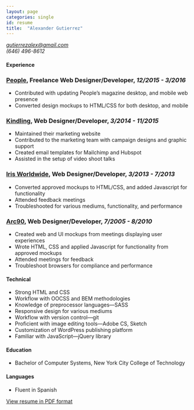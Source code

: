 ```yaml
---
layout: page
categories: single
id: resume
title:  "Alexander Gutierrez"
---
```


<address>
    <a href="mailto:gutierrezalex@gmail.com;">gutierrezalex@gmail.com</a><br>
    (646) 496-8612<br>
</address>

#### Experience

### [People](http://people.com/), Freelance Web Designer/Developer, *12/2015 - 3/2016*

- Contributed with updating People’s magazine desktop, and mobile web presence
- Converted design mockups to HTML/CSS for both desktop, and mobile

### [Kindling](http://kindlingapp.com/), Web Designer/Developer, *3/2014 - 11/2015*

- Maintained their marketing website
- Contributed to the marketing team with campaign designs and graphic support
- Created email templates for Mailchimp and Hubspot
- Assisted in the setup of video shoot talks

### [Iris Worldwide](http://www.iris-worldwide.com/), Web Designer/Developer, *3/2013 - 7/2013*

- Converted approved mockups to HTML/CSS, and added Javascript for functionality
- Attended feedback meetings
- Troubleshooted for various mediums, functionality, and performance

### [Arc90](http://www.arc90.com/), Web Designer/Developer, *7/2005 - 8/2010*

- Created web and UI mockups from meetings displaying  user experiences
- Wrote HTML, CSS and applied Javascript for functionality from approved mockups
- Attended meetings for feedback
- Troubleshoot browsers for compliance and performance

#### Technical

- Strong HTML and CSS- Workflow with OOCSS and BEM methodologies- Knowledge of preprocessor languages&mdash;SASS- Responsive design for various mediums- Workflow with version control&mdash;git- Proficient with image editing tools&mdash;Adobe CS, Sketch- Customization of WordPress publishing platform- Familiar with JavaScript&mdash;jQuery library

#### Education

- Bachelor of Computer Systems, New York City College of Technology

#### Languages

- Fluent in Spanish

[View resume in PDF format](resume.pdf)
